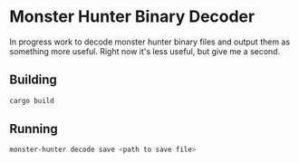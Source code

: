 # Monster Hunter Binary Decoder

In progress work to decode monster hunter binary files and output them as something more useful. Right now it's less useful, but give me a second.

## Building

```bash
cargo build
```

## Running

```bash
monster-hunter decode save <path to save file>
```
